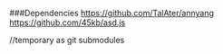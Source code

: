 ###Dependencies
https://github.com/TalAter/annyang
https://github.com/45kb/asd.js

//temporary as git submodules

